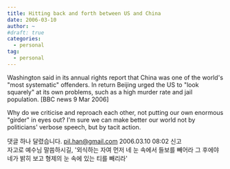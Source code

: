 ```yaml
---
title: Hitting back and forth between US and China
date: 2006-03-10
author: ~
#draft: true
categories:
  - personal
tag:
  - personal
---
```




Washington said in its annual rights report that China was one of the world's "most systematic" offenders. In return Beijing urged the US to "look squarely" at its own problems, such as a high murder rate and jail population. [BBC news 9 Mar 2006]

Why do we criticise and reproach each other, not putting our own enormous "girder" in eyes out?
I'm sure we can make better our world not by politicians' verbose speech, but by tacit action.


 댓글 하나 달렸습니다.
pil.han@gmail.com 2006.03.10 08:02 신고   
자고로 예수님 말씀하시길, '외식하는 자여 먼저 네 눈 속에서 들보를 빼어라 그 후에야 네가 밝히 보고 형제의 눈 속에 있는 티를 빼리라'




